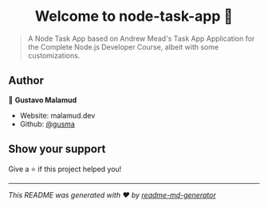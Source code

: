 <h1 align="center">Welcome to node-task-app 👋</h1>
<p>
</p>

> A Node Task App based on Andrew Mead's Task App Application for the Complete Node.js Developer Course, albeit with some customizations.

## Author

👤 **Gustavo Malamud**

* Website: malamud.dev
* Github: [@gusma](https://github.com/gusma)

## Show your support

Give a ⭐️ if this project helped you!

***
_This README was generated with ❤️ by [readme-md-generator](https://github.com/kefranabg/readme-md-generator)_